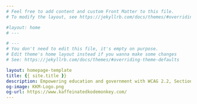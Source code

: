 ```yaml
---
# Feel free to add content and custom Front Matter to this file.
# To modify the layout, see https://jekyllrb.com/docs/themes/#overriding-theme-defaults

#layout: home
# ---

# ---
# You don't need to edit this file, it's empty on purpose.
# Edit theme's home layout instead if you wanna make some changes
# See: https://jekyllrb.com/docs/themes/#overriding-theme-defaults

layout: homepage-template
title: {{ site.title }}
description: Empowering education and government with WCAG 2.2, Section 508, and ADA-compliant web accessibility solutions. Our A11y Audits, Monitoring, and POUR Web Design ensure inclusive digital experiences.
og-image: KKM-Logo.png
og-url: https://www.kaffeinatedkodemonkey.com/
---
```


